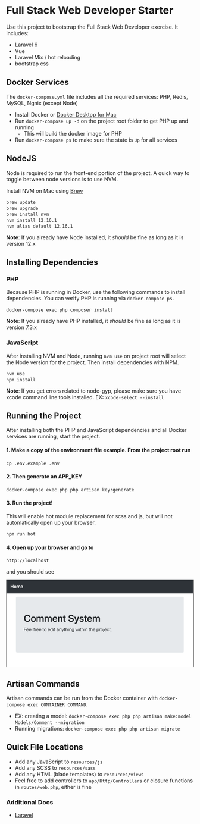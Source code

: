 # Full Stack Web Developer Starter
Use this project to bootstrap the Full Stack Web Developer exercise.  It includes:
* Laravel 6
* Vue
* Laravel Mix / hot reloading
* bootstrap css

## Docker Services
The `docker-compose.yml` file includes all the required services: PHP, Redis, MySQL, Ngnix (except Node)
* Install Docker or [Docker Desktop for Mac](https://hub.docker.com/editions/community/docker-ce-desktop-mac)
* Run `docker-compose up -d` on the project root folder to get PHP up and running
    * This will build the docker image for PHP
* Run `docker-compose ps` to make sure the state is `Up` for all services

## NodeJS
Node is required to run the front-end portion of the project. A quick way to toggle between node versions is to use NVM.

Install NVM on Mac using [Brew](https://brew.sh/)
```
brew update
brew upgrade
brew install nvm
nvm install 12.16.1
nvm alias default 12.16.1
```

**Note**: If you already have Node installed, it *should* be fine as long as it is version 12.x

## Installing Dependencies
### PHP
Because PHP is running in Docker, use the following commands to install dependencies.  You can verify PHP is running via `docker-compose ps`.
```
docker-compose exec php composer install
```

**Note**: If you already have PHP installed, it *should* be fine as long as it is version 7.3.x

### JavaScript
After installing NVM and Node, running `nvm use` on project root will select the Node version for the project.  Then install dependencies with NPM.
```
nvm use
npm install
```

**Note**: If you get errors related to node-gyp, please make sure you have xcode command line tools installed.  EX: `xcode-select --install`

## Running the Project
After installing both the PHP and JavaScript dependencies and all Docker services are running, start the project.

#### 1. Make a copy of the environment file example. From the project root run
```
cp .env.example .env
```

#### 2. Then generate an APP_KEY
```
docker-compose exec php php artisan key:generate
```

#### 3. Run the project!
This will enable hot module replacement for scss and js, but will not automatically open up your browser.
```
npm run hot
```

#### 4. Open up your browser and go to 
```
http://localhost
```

and you should see

![Homepage Image](/public/img/comment-system.png?raw=true)

## Artisan Commands
Artisan commands can be run from the Docker container with `docker-compose exec CONTAINER COMMAND`.
 * EX: creating a model: `docker-compose exec php php artisan make:model Models/Comment --migration`
 * Running migrations: `docker-compose exec php php artisan migrate`

## Quick File Locations
* Add any JavaScript to `resources/js`
* Add any SCSS to `resources/sass`
* Add any HTML (blade templates) to `resources/views`
* Feel free to add controllers to `app/Http/Controllers` or closure functions in `routes/web.php`, either is fine


### Additional Docs
* [Laravel](https://laravel.com/docs)


